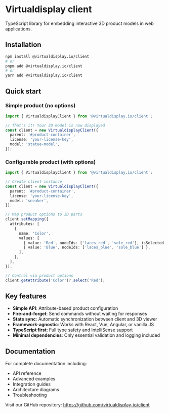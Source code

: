 # Virtualdisplay client

TypeScript library for embedding interactive 3D product models in web applications.

## Installation

```bash
npm install @virtualdisplay.io/client
# or
pnpm add @virtualdisplay.io/client
# or
yarn add @virtualdisplay.io/client
```

## Quick start

### Simple product (no options)

```typescript
import { VirtualdisplayClient } from '@virtualdisplay.io/client';

// That's it! Your 3D model is now displayed
const client = new VirtualdisplayClient({
  parent: '#product-container',
  license: 'your-license-key',
  model: 'statue-model',
});
```

### Configurable product (with options)

```typescript
import { VirtualdisplayClient } from '@virtualdisplay.io/client';

// Create client instance
const client = new VirtualdisplayClient({
  parent: '#product-container',
  license: 'your-license-key',
  model: 'sneaker',
});

// Map product options to 3D parts
client.setMapping({
  attributes: [
    {
      name: 'Color',
      values: [
        { value: 'Red', nodeIds: ['laces_red', 'sole_red'], isSelected: true },
        { value: 'Blue', nodeIds: ['laces_blue', 'sole_blue'] },
      ],
    },
  ],
});

// Control via product options
client.getAttribute('Color')?.select('Red');
```

## Key features

- **Simple API**: Attribute-based product configuration
- **Fire-and-forget**: Send commands without waiting for responses
- **State sync**: Automatic synchronization between client and 3D viewer
- **Framework-agnostic**: Works with React, Vue, Angular, or vanilla JS
- **TypeScript first**: Full type safety and IntelliSense support
- **Minimal dependencies**: Only essential validation and logging included

## Documentation

For complete documentation including:
- API reference
- Advanced examples
- Integration guides
- Architecture diagrams
- Troubleshooting

Visit our GitHub repository: https://github.com/virtualdisplay-io/client
